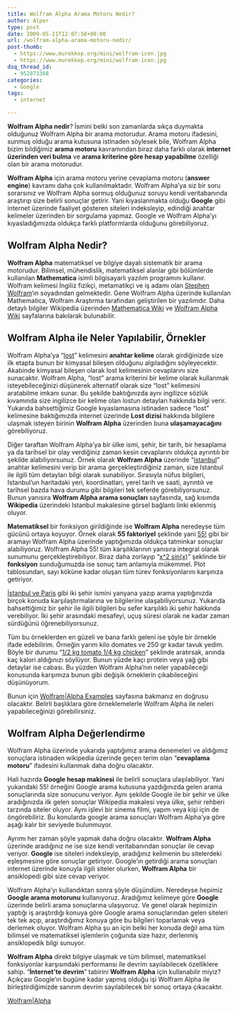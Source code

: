 ```yaml
---
title: Wolfram Alpha Arama Motoru Nedir?
author: Alper
type: post
date: 2009-05-21T12:07:58+00:00
url: /wolfram-alpha-arama-motoru-nedir/
post-thumb:
  - https://www.murekkep.org/mini/wolfram-icon.jpg
  - https://www.murekkep.org/mini/wolfram-icon.jpg
dsq_thread_id:
  - 952873388
categories:
  - Google
tags:
  - internet

---
```

**Wolfram Alpha nedir**? İsmini belki son zamanlarda sıkça duymakta olduğunuz Wolfram Alpha bir arama motorudur. Arama motoru ifadesini, sunmuş olduğu arama kutusuna istinaden söylesek bile, Wolfram Alpha bizim bildiğimiz **arama motoru** kavramından biraz daha farklı olarak **internet üzerinden veri bulma** ve **arama kriterine göre hesap yapabilme** özelliği olan bir arama motorudur. 

**Wolfram Alpha** için arama motoru yerine cevaplama motoru (**answer engine**) kavramı daha çok kullanılmaktadır. Wolfram Alpha&#8217;ya siz bir soru sorarsınız ve Wolfram Alpha sormuş olduğunuz soruyu kendi veritabanında araştırıp size belirli sonuçlar getirir. Yani kıyaslanmakta olduğu **Google** gibi internet üzerinde faaliyet gösteren siteleri indeksleyip, edindiği anahtar kelimeler üzerinden bir sorgulama yapmaz. Google ve Wolfram Alpha&#8217;yı kıyasladığımızda oldukça farklı platformlarda olduğunu görebiliyoruz. 

## Wolfram Alpha Nedir?

**Wolfram Alpha** matematiksel ve bilgiye dayalı sistematik bir arama motorudur. Bilimsel, mühendislik, matematiksel alanlar gibi bölümlerde kullanılan **Mathematica** isimli bilgisayarlı yazılım programını kullanır. Wolfram kelimesi İngiliz fizikçi, metamatikçi ve iş adamı olan <a href="https://en.wikipedia.org/wiki/Stephen_Wolfram" target="_blank">Stephen Wolfram</a>&#8216;ın soyadından gelmektedir. Gene Wolfram Alpha üzerinde kullanılan Mathematica, Wolfram Araştırma tarafından geliştirilen bir yazılımdır. Daha detaylı bilgiler Wikipedia üzerinden <a href="https://en.wikipedia.org/wiki/Mathematica" target="_blank">Mathematica Wiki</a> ve <a href="https://en.wikipedia.org/wiki/Wolfram_Alpha" target="_blank">Wolfram Alpha Wiki</a> sayfalarına bakılarak bulunabilir. 

## Wolfram Alpha ile Neler Yapılabilir, Örnekler

Wolfram Alpha&#8217;ya &#8220;<a href="https://www58.wolframalpha.com/input/?i=lost" target="_blank">lost</a>&#8221; kelimesini **anahtar kelime** olarak girdiğinizde size ilk etapta bunun bir kimyasal bileşen olduğunu algıladığını söyleyecektir. Akabinde kimyasal bileşen olarak lost kelimesinin cevaplarını size sunacaktır. Wolfram Alpha, &#8220;lost&#8221; arama kriterini bir kelime olarak kullanmak isteyebileceğinizi düşünerek alternatif olarak size &#8220;lost&#8221; kelimesini aratabilme imkanı sunar. Bu şekilde baktığınızda aynı ingilizce sözlük kıvamında size ingilizce bir kelime olan lostun detayları hakkında bilgi verir. Yukarıda bahsettiğimiz Google kıyaslamasına istinaden sadece &#8220;lost&#8221; kelimesine baktığımızda internet üzerinde **Lost dizisi** hakkında bilgilere ulaşmak isteyen birinin **Wolfram Alpha** üzerinden buna **ulaşamayacağını** görebiliyoruz. 

Diğer taraftan Wolfram Alpha&#8217;ya bir ülke ismi, şehir, bir tarih, bir hesaplama ya da tarihsel bir olay verdiğiniz zaman kesin cevaplarını oldukça ayrıntılı bir şekilde alabiliyorsunuz. Örnek olarak **Wolfram Alpha** üzerinde &#8220;<a href="https://www58.wolframalpha.com/input/?i=istanbul" target="_blank">istanbul</a>&#8221; anahtar kelimesini verip bir arama gerçekleştirdiğiniz zaman, size Istanbul ile ilgili tüm detayları bilgi olarak sunabiliyor. Sırasıyla nüfus bilgileri, Istanbul&#8217;un haritadaki yeri, koordinatları, yerel tarih ve saati, ayrıntılı ve tarihsel bazda hava durumu gibi bilgileri tek seferde görebiliyorsunuz. Bunun yanısıra **Wolfram Alpha arama sonuçları** sayfasında, sağ kısımda **Wikipedia** üzerindeki Istanbul makalesine görsel bağlantı linki eklenmiş oluyor. 

**Matematiksel** bir fonksiyon girildiğinde ise **Wolfram Alpha** neredeyse tüm gücünü ortaya koyuyor. Örnek olarak **55 faktoriyel** şeklinde yani <a href="https://www58.wolframalpha.com/input/?i=55!" target="_blank">55!</a> gibi bir aramayı Wolfram Alpha üzerinde yaptığımızda oldukça tatminkar sonuçlar alabiliyoruz. Wolfram Alpha 55! tüm karşılıklarının yanısıra integral olarak sunumunu gerçekleştirebiliyor. Biraz daha zorlayıp &#8220;<a href="https://www58.wolframalpha.com/input/?i=x^2+sin(x)" target="_blank">x^2 sin(x)</a>&#8221; şeklinde bir **fonksiyon** sunduğumuzda ise sonuç tam anlamıyla mükemmel. Plot tablosundan, sayı köküne kadar oluşan tüm türev fonksiyonlarını karşınıza getiriyor. 

<a href="https://www58.wolframalpha.com/input/?i=istanbul+paris+" target="_blank">İstanbul ve Paris</a> gibi iki şehir ismini yanyana yazıp arama yaptığınızda birçok konuda karşılaştırmalarına ve bilgilerine ulaşabiliyorsunuz. Yukarıda bahsettiğimiz bir şehir ile ilgili bilgileri bu sefer karşılıklı iki şehir hakkında verebiliyor. İki şehir arasındaki mesafeyi, uçuş süresi olarak ne kadar zaman sürdüğünü öğrenebiliyorsunuz. 

Tüm bu örneklerden en güzeli ve bana farklı geleni ise şöyle bir örnekle ifade edebilirim. Örneğin yarım kilo domates ve 250 gr kadar tavuk yedim. Böyle bir durumu &#8220;<a href="https://www58.wolframalpha.com/input/?i=1%2F2+kg+tomato+1%2F4+kg+chicken" target="_blank">1/2 kg tomato 1/4 kg chicken</a>&#8221; şeklinde aratırsak, anında kaç kalori aldığınızı söylüyor. Bunun yüzde kaçı protein veya yağ gibi detaylar ise cabası. Bu yüzden Wolfram Alpha&#8217;nın neler yapabileceği konusunda karşımıza bunun gibi değişik örneklerin çıkabileceğini düşünüyorum. 

Bunun için <a href="https://www58.wolframalpha.com/examples/" target="_blank">Wolfram|Alpha Examples</a> sayfasına bakmanız en doğrusu olacaktır. Belirli başlıklara göre örneklemelerle Wolfram Alpha ile neleri yapabileceğinizi görebilirsiniz. 

## Wolfram Alpha Değerlendirme

Wolfram Alpha üzerinde yukarıda yaptığımız arama denemeleri ve aldığımız sonuçlara istinaden wikipedia üzerinde geçen terim olan &#8220;**cevaplama motoru**&#8221; ifadesini kullanmak daha doğru olacaktır. 

Hali hazırda **Google hesap makinesi** ile belirli sonuçlara ulaşılabiliyor. Yani yukarıdaki 55! örneğini Google arama kutusuna yazdığınızda gelen arama sonuçlarında size sonucunu veriyor. Aynı şekilde Google ile bir şehir ve ülke aradığınızda ilk gelen sonuçlar Wikipedia makalesi veya ülke, şehir rehberi tarzında siteler oluyor. Aynı işlevi bir sinema filmi, yapım veya kişi için de öngörebiliriz. Bu konularda google arama sonuçları Wolfram Alpha&#8217;ya göre aşağı kalır bir seviyede bulunmuyor. 

Ayrımı her zaman şöyle yapmak daha doğru olacaktır. **Wolfram Alpha** üzerinde aradığınız ne ise size kendi veritabanından sonuçlar ile cevap veriyor. **Google** ise siteleri indeksleyip, aradığınız kelimenin bu sitelerdeki eşleşmesine göre sonuçlar getiriyor. Google&#8217;ın getirdiği arama sonuçları internet üzerinde konuyla ilgili siteler olurken, **Wolfram Alpha** bir ansiklopedi gibi size cevap veriyor. 

Wolfram Alpha&#8217;yı kullandıktan sonra şöyle düşündüm. Neredeyse hepimiz **Google arama motorunu** kullanıyoruz. Aradığımız kelimeye göre **Google** üzerinde belirli arama sonuçlarına ulaşıyoruz. Ve genel olarak hepimizin yaptığı iş araştırdığı konuya göre Google arama sonuçlarından gelen siteleri tek tek açıp, araştırdığımız konuya göre bu bilgileri toparlamak veya derlemek oluyor. Wolfram Alpha şu an için belki her konuda değil ama tüm bilimsel ve matematiksel işlemlerin çoğunda size hazır, derlenmiş ansiklopedik bilgi sunuyor. 

**Wolfram Alpha** direkt bilgiye ulaşmak ve tüm bilimsel, matematiksel fonksiyonlar karşısındaki performansı ile devrim sayılabilecek özelliklere sahip. &#8220;**İnternet&#8217;te devrim**&#8221; tabirini **Wolfram Alpha** için kullanabilir miyiz? Açıkçası Google&#8217;ın bugüne kadar yapmış olduğu işi Wolfram Alpha ile birleştirdiğimizde sanırım devrim sayılabilecek bir sonuç ortaya çıkacaktır. 

[Wolfram|Alpha][1]

 [1]: https://www58.wolframalpha.com/